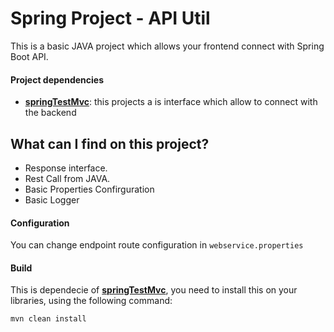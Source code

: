 <h1>Spring Project - API Util</h1>
<p>This is a basic JAVA project which allows your frontend connect with Spring Boot API.</p>
<h4>Project dependencies</h4>
<ul>
    <li><a href="https://github.com/rfcabal/springTestMvc"><b>springTestMvc</b></a>:  this projects a is interface which allow to connect with the backend</li>
</ul>
<h2>What can I find on this project?</h3>
<ul>
    <li>Response interface.</li>
    <li>Rest Call from JAVA.</li>
    <li>Basic Properties Confirguration</li>
    <li>Basic Logger</li>
</ul> 
<h4>Configuration</h4>
<p>You can change endpoint route configuration in <code>webservice.properties</code></p>
<h4>Build</h4>
<p>This is dependecie of <a href="https://github.com/rfcabal/springTestMvc"><b>springTestMvc</b></a>, you need to install this on your libraries, using the following command:</p>
<code>mvn clean install</code>